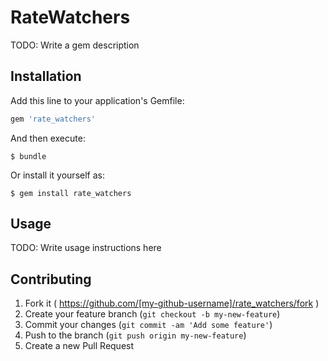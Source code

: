 # RateWatchers

TODO: Write a gem description

## Installation

Add this line to your application's Gemfile:

```ruby
gem 'rate_watchers'
```

And then execute:

    $ bundle

Or install it yourself as:

    $ gem install rate_watchers

## Usage

TODO: Write usage instructions here

## Contributing

1. Fork it ( https://github.com/[my-github-username]/rate_watchers/fork )
2. Create your feature branch (`git checkout -b my-new-feature`)
3. Commit your changes (`git commit -am 'Add some feature'`)
4. Push to the branch (`git push origin my-new-feature`)
5. Create a new Pull Request
